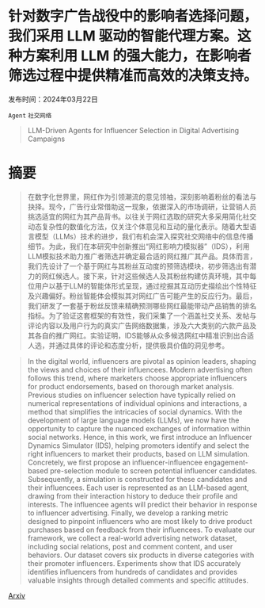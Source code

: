 # 针对数字广告战役中的影响者选择问题，我们采用 LLM 驱动的智能代理方案。这种方案利用 LLM 的强大能力，在影响者筛选过程中提供精准而高效的决策支持。

发布时间：2024年03月22日

`Agent` `社交网络`

> LLM-Driven Agents for Influencer Selection in Digital Advertising Campaigns

# 摘要

> 在数字化世界里，网红作为引领潮流的意见领袖，深刻影响着粉丝的看法与抉择。现今，广告行业常借助这一现象，依据深入的市场调研，让营销人员挑选适宜的网红为其产品背书。以往关于网红选取的研究大多采用简化社交动态复杂性的数值化方法，仅关注个体意见和互动的量化表示。随着大型语言模型（LLMs）技术的进步，我们有机会深入探究社交网络中的信息传播细节。为此，我们在本研究中创新推出“网红影响力模拟器”（IDS），利用LLM模拟技术助力推广者筛选并确定最合适的网红推广其产品。具体而言，我们先设计了一个基于网红与其粉丝互动度的预筛选模块，初步筛选出有潜力的网红候选人。接下来，针对这些候选人及其粉丝构建仿真环境，其中每位用户以基于LLM的智能体形式呈现，通过挖掘其互动历史描绘出个性特征及兴趣偏好。粉丝智能体会模拟其对网红广告可能产生的反应行为。最后，我们研发了一套基于粉丝反馈来精确预测哪些网红最能带动产品销售的排名指标。为了验证这套框架的有效性，我们采集了一个涵盖社交关系、发帖与评论内容以及用户行为的真实广告网络数据集，涉及六大类别的六款产品及其各自的推广网红。实验证明，IDS能够从众多候选网红中精准识别出合适人选，并通过具体的评论和态度分析，提供极具价值的洞见参考。

> In the digital world, influencers are pivotal as opinion leaders, shaping the views and choices of their influencees. Modern advertising often follows this trend, where marketers choose appropriate influencers for product endorsements, based on thorough market analysis. Previous studies on influencer selection have typically relied on numerical representations of individual opinions and interactions, a method that simplifies the intricacies of social dynamics. With the development of large language models (LLMs), we now have the opportunity to capture the nuanced exchanges of information within social networks. Hence, in this work, we first introduce an Influencer Dynamics Simulator (IDS), helping promoters identify and select the right influencers to market their products, based on LLM simulation. Concretely, we first propose an influencer-influencee engagement-based pre-selection module to screen potential influencer candidates. Subsequently, a simulation is constructed for these candidates and their influencees. Each user is represented as an LLM-based agent, drawing from their interaction history to deduce their profile and interests. The influencee agents will predict their behavior in response to influencer advertising. Finally, we develop a ranking metric designed to pinpoint influencers who are most likely to drive product purchases based on feedback from their influencees. To evaluate our framework, we collect a real-world advertising network dataset, including social relations, post and comment content, and user behaviors. Our dataset covers six products in diverse categories with their promoter influencers. Experiments show that IDS accurately identifies influencers from hundreds of candidates and provides valuable insights through detailed comments and specific attitudes.

[Arxiv](https://arxiv.org/abs/2403.15105)